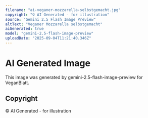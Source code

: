 ```yaml
---
filename: "ai-veganer-mozzarella-selbstgemacht.jpg"
copyright: "© AI Generated - for illustration"
source: "Gemini 2.5 Flash Image Preview"
altText: "Veganer Mozzarella selbstgemacht"
aiGenerated: true
model: "gemini-2.5-flash-image-preview"
uploadDate: "2025-09-04T11:21:40.346Z"
---
```


# AI Generated Image

This image was generated by gemini-2.5-flash-image-preview for VeganBlatt.

## Copyright
© AI Generated - for illustration
